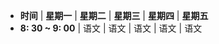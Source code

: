 - **时间** | **星期一** | **星期二** | **星期三** | **星期四** | **星期五**
- **8: 30 ~ 9: 00** | 语文 | 语文 | 语文 | 语文 | 语文
